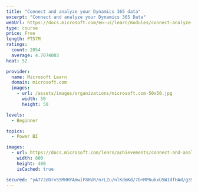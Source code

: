 ```yaml
---
title: "Connect and analyze your Dynamics 365 data​"
excerpt: "Connect and analyze your Dynamics 365 Data​"
webUrl: https://docs.microsoft.com/en-us/learn/modules/connect-analyze-dynamics-365-data/
type: course
price: Free
length: PT57M
ratings:
  count: 2054
  average: 4.7074003
heat: 52

provider:
  name: Microsoft Learn
  domain: microsoft.com
  images:
    - url: /assets/images/organizations/microsoft.com-50x50.jpg
      width: 50
      height: 50

levels:
  - Beginner

topics:
  - Power BI

images:
  - url: https://docs.microsoft.com/learn/achievements/connect-and-analyze-your-microsoft-dynamics-365-data-social.png
    width: 800
    height: 400
    isCached: true

secured: "yA77JeDrvS5MHHYAmwiF8HVR/nrLZu/nlKdmKd/7b+MP6ukxU5W1dfHAd/g3Sj02W+uoOCHHo6GmSe6xaW12XTyLK+HPP9gNuJ7TJzUJQ3ppO5tnwmZiHLNVA0pk2GOYyZ7pdkzf1lbsdcgRqTquucvzF8gtzbyWdGut61N4qPR1wMYMGkAE1VzGZT9Igi87wqBQLxfwmXXAV7nULnJVzVDoaGqt0txC81BdhIHDFpCZTqd1E1qYfuiPeHv5AnVHLyyzJqZkBAsU2b1KYuPxIzyXed5A/vV9VSPVOfST0WNgZ7W9WNeRRANzhTCGpdAWVR+B0hFBY1pFGBBJEHHrFzHtpSA87ULyNCoB1m2AHdY2oqcrpBW/tCoCDo03Hp70URT5MnHfN5LL+Jj4myQEglmmXdWkOjbU0stlAdThG/o=;B09SkWVZwTukXOoZ17qzcg=="
---
```


